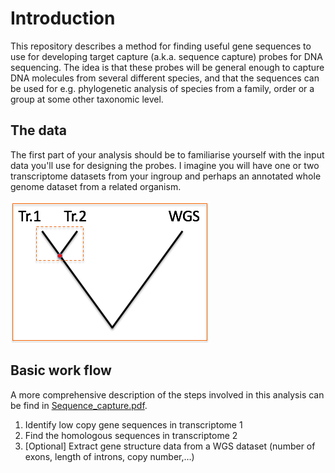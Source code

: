 # Introduction
This repository describes a method for finding useful gene sequences to use for developing target capture (a.k.a. sequence capture) probes for DNA sequencing. The idea is that these probes will be general enough to capture DNA molecules from several different species, and that the sequences can be used for e.g. phylogenetic analysis of species from a family, order or a group at some other taxonomic level.

## The data
The first part of your analysis should be to familiarise yourself with the input data you'll use for designing the probes. I imagine you will have one or two transcriptome datasets from your ingroup and perhaps an annotated whole genome dataset from a related organism.

![Data](images/1.png)

## Basic work flow
A more comprehensive description of the steps involved in this analysis can be find in [Sequence_capture.pdf](./Sequence_capture.pdf).

1. Identify low copy gene sequences in transcriptome 1
2. Find the homologous sequences in transcriptome 2
3. [Optional] Extract gene structure data from a WGS dataset (number of exons, length of introns, copy number,…)

